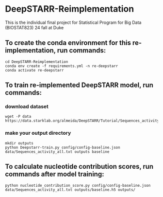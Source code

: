 # DeepSTARR-Reimplementation
This is the individual final project for Statistical Program for Big Data (BIOSTAT823) 24 fall at Duke

## To create the conda environment for this re-implementation, run commands:
```
cd DeepSTARR-Reimplementation
conda env create -f requirements.yml -n re-deepstarr
conda activate re-deepstarr
```

## To train re-implemented DeepSTARR model, run commands:

### download dataset
```
wget -P data https://data.starklab.org/almeida/DeepSTARR/Tutorial/Sequences_activity_all.txt
```
### make your output directory
```
mkdir outputs 
python Deepstarr-train.py config/config-baseline.json data/Sequences_activity_all.txt outputs baseline
```

## To calculate nucleotide contribution scores, run commands after model training:
```
python nucleotide_contribution_score.py config/config-baseline.json data/Sequences_activity_all.txt outputs/baseline.h5 outputs/
```

